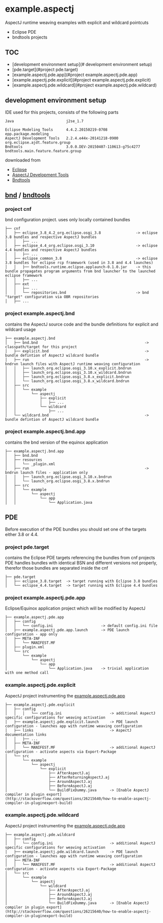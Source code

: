 ﻿# example.aspectj

AspectJ runtime weaving examples with explicit and wildcard pointcuts
* Eclipse PDE 
* bndtools projects

## TOC

* [development environment setup](# development environment setup)
* [pde.target](#project pde.target)
* [example.aspectj.pde.app](#project example.aspectj.pde.app)
* [example.aspectj.pde.explicit](#project example.aspectj.pde.explicit)
* [example.aspectj.pde.wildcard](#project example.aspectj.pde.wildcard)


## development environment setup

IDE used for this projects, consists of the following parts

	Java 						j2se_1.7

    Eclipse Modeling Tools      4.4.2.20150219-0708                 epp.package.modeling
    AspectJ Development Tools   2.2.4.e44x-20141218-0900            org.eclipse.ajdt.feature.group
    Bndtools	                3.0.0.DEV-20150407-110613-g75c4277	bndtools.main.feature.feature.group

downloaded from

* [Eclipse](https://www.eclipse.org/downloads/)
* [AspectJ Development Tools](https://build.spring.io/artifact/AJDT-AE44/shared/build-latestSuccessful/update-site/)
* [Bndtools](https://bndtools.ci.cloudbees.com/job/bndtools.master/)
	
## [bnd](http://www.aqute.biz/Bnd/Bnd) / [bndtools](http://bndtools.org/)


### project cnf 
bnd configuration project. uses only locally contained bundles

    ├── cnf
    │   ├── eclipse_3.8_4.2_org.eclipse.osgi_3.8			    -> eclipse 3.8 bundles and respective AspectJ bundles
    │   │   ├── ...
    │   ├── eclipse_4.4_org.eclipse.osgi_3.10                   -> eclipse 4.4 bundles and respective AspectJ bundles
    │   │   ├── ...
    │   ├── eclipse_common_3.8                                  -> eclipse 3.8 bundles for eclipse rcp framework (used in 3.8 and 4.4 launches)
    │   │   ├── bndtools.runtime.eclipse.applaunch-0.1.0.jar    -> this bundle propagates program arguments from bnd launcher to the launched eclipse framework
    │   │   ├── ...
    │   ├── ext
    │   │   ├── ...
    │   │   └── repositories.bnd					            -> bnd "target" configuration via OBR repositories
    │   ├── ...

### project example.aspectj.bnd 
contains the AspectJ source code and the bundle definitions for explicit and wildcard usage

    ├── example.aspectj.bnd
    │   ├── bnd.bnd                                                 -> classpath/target for this project
    │   ├── explicit.bnd                                            -> bundle defintion of AspectJ wildcard bundle
    │   ├── run                                                     -> bndrun launch files with AspectJ runtime weaving configuration
    │   │   ├── launch_org.eclipse.osgi_3.10.x_explicit.bndrun
    │   │   ├── launch_org.eclipse.osgi_3.10.x_wildcard.bndrun
    │   │   ├── launch_org.eclipse.osgi_3.8.x_explicit.bndrun
    │   │   └── launch_org.eclipse.osgi_3.8.x_wildcard.bndrun
    │   ├── src
    │   │   └── example
    │   │       └── aspectj
    │   │           ├── explicit
    │   │           │   ├── ...
    │   │           └── wildcard									
    │   │               ├── ...
    │   └── wildcard.bnd											-> bundle defintion of AspectJ wildcard bundle
    
### project example.aspectj.bnd.app
contains the bnd version of the equinox application
    
    ├── example.aspectj.bnd.app
    │   ├── bnd.bnd
    │   ├── resources
    │   │   └── _plugin.xml
    │   ├── run                                                     -> bndrun launch files - application only
    │   │   ├── launch_org.eclipse.osgi_3.10.x.bndrun
    │   │   └── launch_org.eclipse.osgi_3.8.x.bndrun
    │   ├── src
    │   │   └── example
    │   │       └── aspectj
    │   │           └── app
    │   │               └── Application.java


## PDE 

Before execution of the PDE bundles you should set one of the targets either 3.8 or 4.4.

### project pde.target

contains the Eclipse PDE targets referencing the bundles from cnf projects
PDE handles bundles with identical BSN and different versions not properly, therefor those bundles are separated inside the cnf

    ├── pde.target
    │   ├── eclipse_3.8.target	-> target running with Eclipse 3.8 bundles
    │   └── eclipse_4.4.target	-> target running with Eclipse 4.4 bundles


### project example.aspectj.pde.app 
Eclipse/Equinox application project which will be modified by AspectJ

    ├── example.aspectj.pde.app
    │   ├── config
    │   │   └── config.ini                      -> default config.ini file
    │   ├── example.aspectj.pde.app.launch		-> PDE launch configuration - app only
    │   ├── META-INF
    │   │   └── MANIFEST.MF
    │   ├── plugin.xml
    │   └── src
    │       └── example
    │           └── aspectj
    │               └── app
    │                   └── Application.java    -> trivial application with one method call

### example.aspectj.pde.explicit
AspectJ project instrumenting the [example.aspectj.pde.app](#example.aspectj.pde.app)
	
    ├── example.aspectj.pde.explicit
    │   ├── config
    │   │   │   └── config.ini                      -> additional AspectJ specific configurations for weaving activation
    │   ├── example.aspectj.pde.explicit.launch     -> PDE launch configuration - launches app with runtime weaving configuration
    │   ├── links	                                -> AspectJ documentation links
    │   │   ├── ...
    │   ├── META-INF
    │   │   └── MANIFEST.MF                         -> additional AspectJ configuration - activate aspects via Export-Package
    │   └── src
    │       └── example
    │           └── aspectj
    │               └── explicit
    │                   ├── AfterAspectJ.aj
    │                   ├── AfterReturningAspectJ.aj
    │                   ├── AroundAspectJ.aj
    │                   ├── BeforeAspectJ.aj
    │                   └── BuildFixDummy.java		-> [Enable AspectJ compiler in plugin export](http://stackoverflow.com/questions/26215640/how-to-enable-aspectj-compiler-in-pluginexport-build)

### example.aspectj.pde.wildcard
AspectJ project instrumenting the [example.aspectj.pde.app](#example.aspectj.pde.app)
	
    ├── example.aspectj.pde.wildcard
    │   ├── config
    │   │   └── config.ini                          -> additional AspectJ specific configurations for weaving activation
    │   ├── example.aspectj.pde.wildcard.launch     -> PDE launch configuration - launches app with runtime weaving configuration
    │   ├── META-INF
    │   │   └── MANIFEST.MF                         -> additional AspectJ configuration - activate aspects via Export-Package
    │   └── src
    │       └── example
    │           └── aspectj
    │               └── wildcard
    │                   ├── AfterAspectJ.aj
    │                   ├── AroundAspectJ.aj
    │                   ├── BeforeAspectJ.aj
    │                   └── BuildFixDummy.java      -> [Enable AspectJ compiler in plugin export](http://stackoverflow.com/questions/26215640/how-to-enable-aspectj-compiler-in-pluginexport-build)

